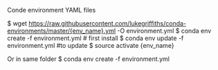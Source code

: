Conde environment YAML files

$ wget https://raw.githubusercontent.com/lukegriffiths/conda-environments/master/{env_name}.yml -O environment.yml
$ conda env create -f environment.yml # first install
$ conda env update -f environment.yml #to update
$ source activate {env_name}

Or in same folder
$ conda env create -f environment.yml
